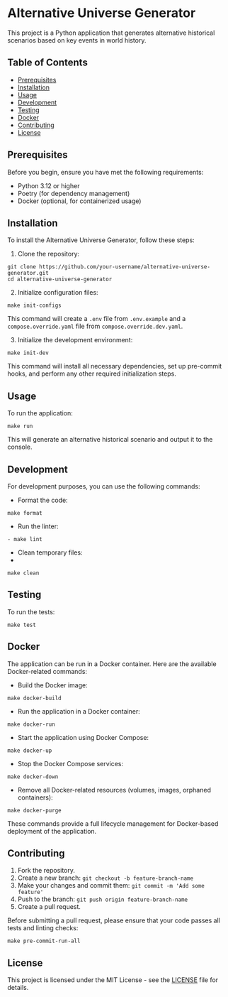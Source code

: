 # Alternative Universe Generator

This project is a Python application that generates alternative historical scenarios based on key events in world history.

## Table of Contents

- [Prerequisites](#prerequisites)
- [Installation](#installation)
- [Usage](#usage)
- [Development](#development)
- [Testing](#testing)
- [Docker](#docker)
- [Contributing](#contributing)
- [License](#license)

## Prerequisites

Before you begin, ensure you have met the following requirements:

- Python 3.12 or higher
- Poetry (for dependency management)
- Docker (optional, for containerized usage)

## Installation

To install the Alternative Universe Generator, follow these steps:

1. Clone the repository:

```
git clone https://github.com/your-username/alternative-universe-generator.git
cd alternative-universe-generator
```

2. Initialize configuration files:

```
make init-configs
```

This command will create a `.env` file from `.env.example` and a `compose.override.yaml` file from `compose.override.dev.yaml`.


3. Initialize the development environment:

```
make init-dev
```

This command will install all necessary dependencies, set up pre-commit hooks, and perform any other required initialization steps.

## Usage

To run the application:

```
make run
```

This will generate an alternative historical scenario and output it to the console.

## Development

For development purposes, you can use the following commands:

- Format the code:

```
make format
```

- Run the linter:

```
- make lint
```

- Clean temporary files:
-
```
make clean
```

## Testing

To run the tests:
```
make test
```

## Docker

The application can be run in a Docker container. Here are the available Docker-related commands:

- Build the Docker image:

```
make docker-build
```

- Run the application in a Docker container:

```
make docker-run
```

- Start the application using Docker Compose:

```
make docker-up
```

- Stop the Docker Compose services:

```
make docker-down
```

- Remove all Docker-related resources (volumes, images, orphaned containers):

```
make docker-purge

```

These commands provide a full lifecycle management for Docker-based deployment of the application.

## Contributing

1. Fork the repository.
2. Create a new branch: `git checkout -b feature-branch-name`
3. Make your changes and commit them: `git commit -m 'Add some feature'`
4. Push to the branch: `git push origin feature-branch-name`
5. Create a pull request.

Before submitting a pull request, please ensure that your code passes all tests and linting checks:

```
make pre-commit-run-all
```

## License

This project is licensed under the MIT License - see the [LICENSE](LICENSE) file for details.

